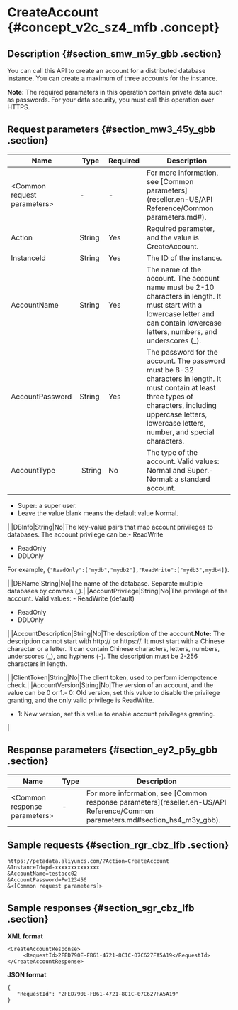 # CreateAccount {#concept_v2c_sz4_mfb .concept}

## Description {#section_smw_m5y_gbb .section}

You can call this API to create an account for a distributed database instance. You can create a maximum of three accounts for the instance.

**Note:** The required parameters in this operation contain private data such as passwords. For your data security, you must call this operation over HTTPS.

## Request parameters {#section_mw3_45y_gbb .section}

|Name|Type|Required|Description|
|----|----|--------|-----------|
|<Common request parameters\>|-|-|For more information, see [Common parameters](reseller.en-US/API Reference/Common parameters.md#).|
|Action|String|Yes|Required parameter, and the value is CreateAccount.|
|InstanceId|String|Yes|The ID of the instance.|
|AccountName|String|Yes|The name of the account. The account name must be 2-10 characters in length. It must start with a lowercase letter and can contain lowercase letters, numbers, and underscores \(\_\).|
|AccountPassword|String|Yes|The password for the account. The password must be 8-32 characters in length. It must contain at least three types of characters, including uppercase letters, lowercase letters, number, and special characters.|
|AccountType| String|No|The type of the account. Valid values: Normal and Super.-   Normal: a standard account.
-   Super: a super user.
-   Leave the value blank means the default value Normal.

|
|DBInfo|String|No|The key-value pairs that map account privileges to databases. The account privilege can be:-   ReadWrite
-   ReadOnly
-   DDLOnly

For example, `{"ReadOnly":["mydb","mydb2"],"ReadWrite":["mydb3",mydb4]}`.

|
|DBName|String|No|The name of the database. Separate multiple databases by commas \(,\).|
|AccountPrivilege|String|No|The privilege of the account. Valid values: -   ReadWrite \(default\)
-   ReadOnly
-   DDLOnly

|
|AccountDescription|String|No|The description of the account.**Note:** The description cannot start with http:// or https://. It must start with a Chinese character or a letter. It can contain Chinese characters, letters, numbers, underscores \(\_\), and hyphens \(-\). The description must be 2-256 characters in length.

|
|ClientToken|String|No|The client token, used to perform idempotence check.|
|AccountVersion|String|No|The version of an account, and the value can be 0 or 1.-   0: Old version, set this value to disable the privilege granting, and the only valid privilege is ReadWrite.
-   1: New version, set this value to enable account privileges granting.

|

## Response parameters {#section_ey2_p5y_gbb .section}

|Name|Type|Description|
|----|----|-----------|
|<Common response parameters\>|-|For more information, see [Common response parameters](reseller.en-US/API Reference/Common parameters.md#section_hs4_m3y_gbb).|

## Sample requests {#section_rgr_cbz_lfb .section}

```
https://petadata.aliyuncs.com/?Action=CreateAccount
&InstanceId=pd-xxxxxxxxxxxxxx
&AccountName=testacc02
&AccountPassword=Pw123456
&<[Common request parameters]>
```

## Sample responses {#section_sgr_cbz_lfb .section}

**XML format**

```
<CreateAccountResponse>  
     <RequestId>2FED790E-FB61-4721-8C1C-07C627FA5A19</RequestId>
</CreateAccountResponse>
```

**JSON format**

```
{
   "RequestId": "2FED790E-FB61-4721-8C1C-07C627FA5A19"
}
```

